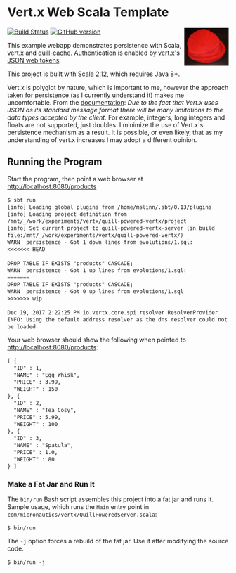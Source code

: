 # Vert.x Web Scala Template

<img src='https://raw.githubusercontent.com/mslinn/quill-powered-vertx/gh-pages/images/redHat.jpg' align='right' width='20%'>

[![Build Status](https://travis-ci.org/mslinn/quill-powered-vertx.svg?branch=master)](https://travis-ci.org/mslinn/quill-powered-vertx)
[![GitHub version](https://badge.fury.io/gh/mslinn%2Fquill-powered-vertx.svg)](https://badge.fury.io/gh/mslinn%2Fquill-powered-vertx)

This example webapp demonstrates persistence with Scala, vert.x and [quill-cache](https://github.com/mslinn/quill-cache/).
Authentication is enabled by [vert.x](http://vertx.io/docs/vertx-jdbc-client/scala/)'s 
[JSON web tokens](http://vertx.io/docs/vertx-auth-jwt/scala/).

This project is built with Scala 2.12, which requires Java 8+.

Vert.x is polyglot by nature, which is important to me, however the approach taken for persistence 
(as I currently understand it) makes me uncomfortable.
From the [documentation](http://vertx.io/docs/vertx-jdbc-client/scala/#_data_types): 
*Due to the fact that Vert.x uses JSON as its standard message format there will be many limitations to the data types accepted by the client.*
For example, integers, long integers and floats are not supported, just doubles.
I minimize the use of Vert.x's persistence mechanism as a result.
It is possible, or even likely, that as my understanding of vert.x increases I may adopt a different opinion.

## Running the Program
Start the program, then point a web browser at [http://localhost:8080/products](http://localhost:8080/products)
```
$ sbt run
[info] Loading global plugins from /home/mslinn/.sbt/0.13/plugins
[info] Loading project definition from /mnt/_/work/experiments/vertx/quill-powered-vertx/project
[info] Set current project to quill-powered-vertx-server (in build file:/mnt/_/work/experiments/vertx/quill-powered-vertx/)
WARN  persistence - Got 1 down lines from evolutions/1.sql:
<<<<<<< HEAD

DROP TABLE IF EXISTS "products" CASCADE;
WARN  persistence - Got 1 up lines from evolutions/1.sql:
=======
DROP TABLE IF EXISTS "products" CASCADE;
WARN  persistence - Got 0 up lines from evolutions/1.sql
>>>>>>> wip

Dec 19, 2017 2:22:25 PM io.vertx.core.spi.resolver.ResolverProvider
INFO: Using the default address resolver as the dns resolver could not be loaded
```

Your web browser should show the following when pointed to [http://localhost:8080/products](http://localhost:8080/products):
```
[ {
  "ID" : 1,
  "NAME" : "Egg Whisk",
  "PRICE" : 3.99,
  "WEIGHT" : 150
}, {
  "ID" : 2,
  "NAME" : "Tea Cosy",
  "PRICE" : 5.99,
  "WEIGHT" : 100
}, {
  "ID" : 3,
  "NAME" : "Spatula",
  "PRICE" : 1.0,
  "WEIGHT" : 80
} ]
```

### Make a Fat Jar and Run It
The `bin/run` Bash script assembles this project into a fat jar and runs it.
Sample usage, which runs the `Main` entry point in `com/micronautics/vertx/QuillPoweredServer.scala`:

```
$ bin/run 
```

The `-j` option forces a rebuild of the fat jar. 
Use it after modifying the source code.

```
$ bin/run -j 
```
